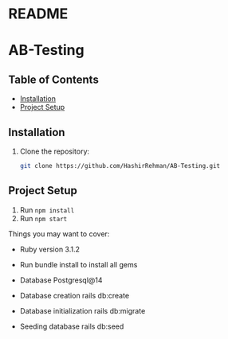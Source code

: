 # README

# AB-Testing

## Table of Contents

- [Installation](#installation)
- [Project Setup](#project-setup)


## Installation

1. Clone the repository:

   ```bash
   git clone https://github.com/HashirRehman/AB-Testing.git


## Project Setup

1. Run `npm install`
2. Run `npm start`


Things you may want to cover:

* Ruby version 3.1.2

* Run bundle install to install all gems

* Database Postgresql@14

* Database creation rails db:create

* Database initialization rails db:migrate

* Seeding database rails db:seed
